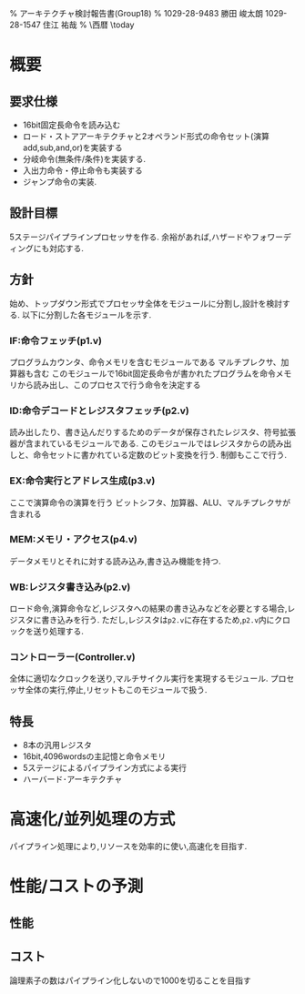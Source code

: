 % アーキテクチャ検討報告書(Group18)
% 1029-28-9483 勝田 峻太朗
 1029-28-1547 住江 祐哉
% \西暦 \today

# 概要

## 要求仕様

+ 16bit固定長命令を読み込む
+ ロード・ストアアーキテクチャと2オペランド形式の命令セット(演算add,sub,and,or)を実装する
+ 分岐命令(無条件/条件)を実装する.
+ 入出力命令・停止命令も実装する
+ ジャンプ命令の実装.

## 設計目標

5ステージパイプラインプロセッサを作る.
余裕があれば,ハザードやフォワーディングにも対応する.

## 方針

始め、トップダウン形式でプロセッサ全体をモジュールに分割し,設計を検討する.
以下に分割した各モジュールを示す.

### IF:命令フェッチ(p1.v)

プログラムカウンタ、命令メモリを含むモジュールである
マルチプレクサ、加算器も含む
このモジュールで16bit固定長命令が書かれたプログラムを命令メモリから読み出し、このプロセスで行う命令を決定する

### ID:命令デコードとレジスタフェッチ(p2.v)

読み出したり、書き込んだりするためのデータが保存されたレジスタ、符号拡張器が含まれているモジュールである.
このモジュールではレジスタからの読み出しと、命令セットに書かれている定数のビット変換を行う.
制御もここで行う.

### EX:命令実行とアドレス生成(p3.v)

ここで演算命令の演算を行う
ビットシフタ、加算器、ALU、マルチプレクサが含まれる

### MEM:メモリ・アクセス(p4.v)

データメモリとそれに対する読み込み,書き込み機能を持つ.

### WB:レジスタ書き込み(p2.v)

ロード命令,演算命令など,レジスタへの結果の書き込みなどを必要とする場合,レジスタに書き込みを行う.
ただし,レジスタは`p2.v`に存在するため,`p2.v`内にクロックを送り処理する.

### コントローラー(Controller.v)

全体に適切なクロックを送り,マルチサイクル実行を実現するモジュール.
プロセッサ全体の実行,停止,リセットもこのモジュールで扱う.

## 特長

+ 8本の汎用レジスタ
+ 16bit,4096wordsの主記憶と命令メモリ
+ 5ステージによるパイプライン方式による実行
+ ハーバード･アーキテクチャ

# 高速化/並列処理の方式

パイプライン処理により,リソースを効率的に使い,高速化を目指す.

# 性能/コストの予測



## 性能



## コスト

論理素子の数はパイプライン化しないので1000を切ることを目指す

